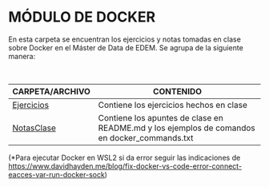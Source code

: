 # MÓDULO DE DOCKER

En esta carpeta se encuentran los ejercicios y notas tomadas en clase sobre Docker en el Máster de Data de EDEM. Se agrupa de la siguiente manera:

<br>

| CARPETA/ARCHIVO | CONTENIDO |
| ------ | ------ |
| [Ejercicios](Ejercicios/) | Contiene los ejercicios hechos en clase |
| [NotasClase](NotasClase/) | Contiene los apuntes de clase en README.md y los ejemplos de comandos en docker_commands.txt |



(*Para ejecutar Docker en WSL2 si da error seguir las indicaciones de <https://www.davidhayden.me/blog/fix-docker-vs-code-error-connect-eacces-var-run-docker-sock>)
